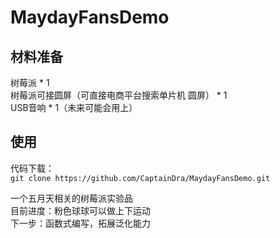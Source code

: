# MaydayFansDemo

## 材料准备    
树莓派 * 1     
树莓派可接圆屏（可直接电商平台搜索单片机 圆屏） * 1     
USB音响 * 1（未来可能会用上）

## 使用    
代码下载：    
`
  git clone https://github.com/CaptainDra/MaydayFansDemo.git    
`    




一个五月天相关的树莓派实验品    
目前进度：粉色球球可以做上下运动    
下一步：函数式编写，拓展泛化能力    
